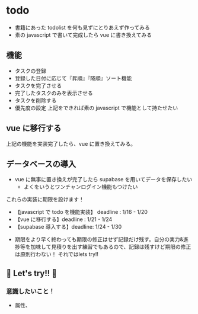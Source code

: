 # todo

-   書籍にあった todolist を何も見ずにとりあえず作ってみる
-   素の javascript で書いて完成したら vue に書き換えてみる

## 機能

-   タスクの登録
-   登録した日付に応じて『昇順』『降順』ソート機能
-   タスクを完了させる
-   完了したタスクのみを表示させる
-   タスクを削除する
-   優先度の設定
    上記をできれば素の javascript で機能として持たせたい

## vue に移行する

上記の機能を実装完了したら、vue に置き換えてみる。

## データベースの導入

-   vue に無事に置き換えが完了したら supabase を用いてデータを保存したい
    -   よくをいうとワンチャンログイン機能もつけたい

これらの実装に期限を設けます！

-   【javascript で todo を機能実装】 deadline : 1/16 - 1/20
-   【vue に移行する】deadline : 1/21 - 1/24
-   【supabase 導入する】deadline: 1/24 - 1/30

* 期限をより早く終わっても期限の修正はせず記録だけ残す。自分の実力&進捗等を加味して見積りを出す練習でもあるので、記録は残すけど期限の修正は原則行わない！
それではlets try!!
## 🎉 Let's try!! 🎉

### 意識したいこと！
- 属性、
